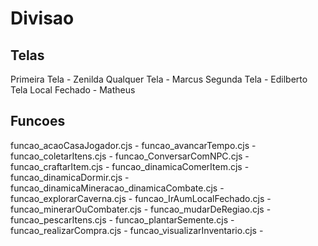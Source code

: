 # Divisao

## Telas

Primeira Tela - Zenilda
Qualquer Tela - Marcus 
Segunda Tela - Edilberto
Tela Local Fechado - Matheus

## Funcoes

funcao_acaoCasaJogador.cjs -
funcao_avancarTempo.cjs -
funcao_coletarItens.cjs -
funcao_ConversarComNPC.cjs - 
funcao_craftarItem.cjs -
funcao_dinamicaComerItem.cjs -
funcao_dinamicaDormir.cjs -
funcao_dinamicaMineracao_dinamicaCombate.cjs -
funcao_explorarCaverna.cjs -
funcao_IrAumLocalFechado.cjs -
funcao_minerarOuCombater.cjs -
funcao_mudarDeRegiao.cjs -
funcao_pescarItens.cjs -
funcao_plantarSemente.cjs -
funcao_realizarCompra.cjs -
funcao_visualizarInventario.cjs -
